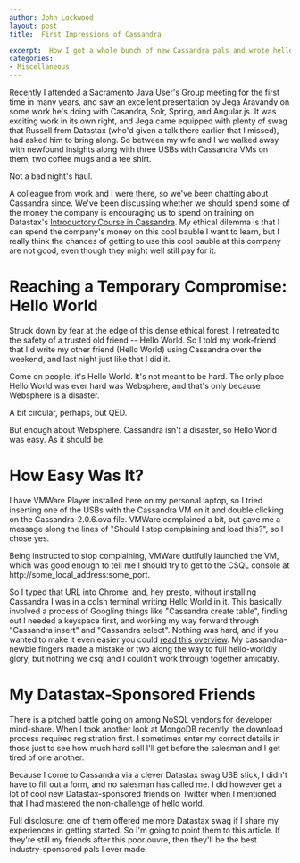 ```yaml
---
author: John Lockwood
layout: post
title: 	First Impressions of Cassandra

excerpt:  How I got a whole bunch of new Cassandra pals and wrote hello world for the umpti-Nth time in my career.
categories:
- Miscellaneous
---
```


Recently I attended a Sacramento Java User's Group meeting for the first time in many years, and saw an excellent presentation by Jega Aravandy on some work he's doing with Casandra, Solr, Spring, and Angular.js.  It was exciting work in its own right, and Jega came equipped with plenty of swag that Russell from Datastax (who'd given a talk there earlier that I missed), had asked him to bring along.  So between my wife and I we walked away with newfound insights along with three USBs with Cassandra VMs on them, two coffee mugs and a tee shirt.

Not a bad night's haul.

A colleague from work and I were there, so we've been chatting about Cassandra since.  We've been discussing whether we should spend some of the money the company is encouraging us to spend on training on Datastax's [Introductory Course in Cassandra](http://www.datastax.com/what-we-offer/products-services/training/apache-cassandra-core-concepts-skills-and-tools).  My ethical dilemma is that I can spend the company's money on this cool bauble I want to learn, but I really think the chances of getting to use this cool bauble at this company are not good, even though they might well still pay for it.

Reaching a Temporary Compromise:  Hello World
==

Struck down by fear at the edge of this dense ethical forest, I retreated to the safety of a trusted old friend -- Hello World.  So I told my work-friend that I'd write my other friend (Hello World) using Cassandra over the weekend, and last night just like that I did it.

Come on people, it's Hello World.  It's not meant to be hard.  The only place Hello World was ever hard was Websphere, and that's only because Websphere is a disaster.

A bit circular, perhaps, but QED.

But enough about Websphere.  Cassandra isn't a disaster, so Hello World was easy.  As it should be.

How Easy Was It?
==

I have VMWare Player installed here on my personal laptop, so I tried inserting one of the USBs with the Cassandra VM on it and double clicking on the Cassandra-2.0.6.ova file.  VMWare complained a bit, but gave me a message along the lines of "Should I stop complaining and load this?", so I chose yes.

Being instructed to stop complaining, VMWare dutifully launched the VM, which was good enough to tell me I should try to get to the CSQL console at http://some\_local\_address:some\_port\.  

So I typed that URL into Chrome, and, hey presto, without installing Cassandra I was in a cqlsh terminal writing Hello World in it.  This basically involved a process of Googling things like "Cassandra create table", finding out I needed a keyspace first, and working my way forward through "Cassandra insert" and "Cassandra select".  Nothing was hard, and if you wanted to make it even easier you could [read this overview](http://planetcassandra.org/install-cassandra-ova-on-vmware/).  My cassandra-newbie fingers made a mistake or two along the way to full hello-worldly glory, but nothing we csql and I couldn't work through together amicably.

My Datastax-Sponsored Friends
==

There is a pitched battle going on among NoSQL vendors for developer mind-share.  When I took another look at MongoDB recently, the download process required registration first.  I sometimes enter my correct details in those just to see how much hard sell I'll get before the salesman and I get tired of one another.  

Because I come to Cassandra via a clever Datastax swag USB stick, I didn't have to fill out a form, and no salesman has called me.  I did however get a lot of cool new Datastax-sponsored friends on Twitter when I mentioned that I had mastered the non-challenge of hello world.  

Full disclosure:  one of them offered me more Datastax swag if I share my experiences in getting started.  So I'm going to point them to this article.  If they're still my friends after this poor ouvre, then they'll be the best industry-sponsored pals I ever made.
